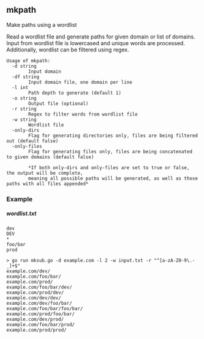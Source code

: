 mkpath
------
Make paths using a wordlist

Read a wordlist file and generate paths for given domain or list of domains.
Input from wordlist file is lowercased and unique words are processed. Additionally, wordlist can be
filtered using regex. 

```
Usage of mkpath:
  -d string
    	Input domain
  -df string
    	Input domain file, one domain per line
  -l int
    	Path depth to generate (default 1)
  -o string
    	Output file (optional)
  -r string
    	Regex to filter words from wordlist file
  -w string
    	Wordlist file
  -only-dirs
        Flag for generating directories only, files are being filtered out (default false)
  -only-files
        Flag for generating files only, files are being concatenated to given domains (default false)
        
        *If both only-dirs and only-files are set to true or false, the output will be complete,
        meaning all possible paths will be generated, as well as those paths with all files appended*
```

### Example

##### wordlist.txt
```
dev
DEV
*
foo/bar
prod
```
```shell script
> go run mksub.go -d example.com -l 2 -w input.txt -r "^[a-zA-Z0-9\.-_]+$"
example.com/dev/
example.com/foo/bar/
example.com/prod/
example.com/foo/bar/dev/
example.com/prod/dev/
example.com/dev/dev/
example.com/dev/foo/bar/
example.com/foo/bar/foo/bar/
example.com/prod/foo/bar/
example.com/dev/prod/
example.com/foo/bar/prod/
example.com/prod/prod/

```
